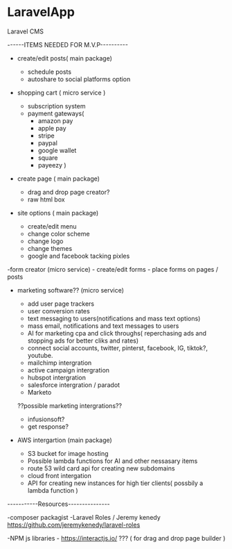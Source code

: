 # LaravelApp
Laravel CMS



------ITEMS NEEDED FOR M.V.P----------

- create/edit posts( main package)
	- schedule posts
	- autoshare to social platforms option
	
- shopping cart ( micro service )
	- subscription system
	- payment gateways(
		- amazon pay
		- apple pay
		- stripe
		- paypal
		- google wallet
		- square 
		- payeezy )
	
- create page ( main package)
	- drag and drop page creator?
	- raw html box
	
- site options ( main package)
	- create/edit menu
	- change color scheme
	- change logo
	- change themes 
	- google and facebook tacking pixles

-form creator (micro service)
	- create/edit forms
	- place forms on pages / posts

- marketing software?? (micro service)
	- add user page trackers
	- user conversion rates
	- text messaging to users(notifications and mass text options)
	- mass email, notifications and text messages to users
	- AI for marketing cpa and click throughs( reperchasing ads and stopping ads for better cliks and rates)
	- connect social accounts, twitter, pinterst, facebook, IG, tiktok?, youtube.
	- mailchimp intergration
	- active campaign intergration
	- hubspot intergration
	- salesforce intergration / paradot
	- Marketo
	
  ??possible marketing intergrations??
	- infusionsoft?
	- get response?

- AWS intergartion (main package)
	- S3 bucket for image hosting
	- Possible lambda functions for AI and other nessasary items
	- route 53 wild card api for creating new subdomains 
	- cloud front intergation 
	- API for creating new instances for high tier clients( possbily a lambda function )
	
	
	
-----------Resources---------------	

-composer packagist 
	-Laravel Roles / Jeremy kenedy https://github.com/jeremykenedy/laravel-roles

	
-NPM js libraries
	- https://interactjs.io/ ??? ( for drag and drop page builder )
